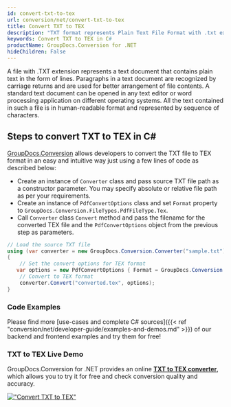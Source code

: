 ```yaml
---
id: convert-txt-to-tex
url: conversion/net/convert-txt-to-tex
title: Convert TXT to TEX
description: "TXT format represents Plain Text File Format with .txt extension. Learn how to convert TXT to TEX file programmatically in C# language using GroupDocs.Conversion for .NET library."
keywords: Convert TXT to TEX in C#
productName: GroupDocs.Conversion for .NET
hideChildren: False
---
```


A file with .TXT extension represents a text document that contains plain text in the form of lines. Paragraphs in a text document are recognized by carriage returns and are used for better arrangement of file contents. A standard text document can be opened in any text editor or word processing application on different operating systems. All the text contained in such a file is in human-readable format and represented by sequence of characters.

## Steps to convert TXT to TEX in C#

[GroupDocs.Conversion](https://products.groupdocs.com/conversion/net) allows developers to convert the TXT file to TEX format in an easy and intuitive way just using a few lines of code as described below:

* Create an instance of `Converter` class and pass source TXT file path as a constructor parameter. You may specify absolute or relative file path as per your requirements. 
* Create an instance of `PdfConvertOptions` class and set `Format` property to `GroupDocs.Conversion.FileTypes.PdfFileType.Tex`.
* Call `Converter` class `Convert` method and pass the filename for the converted TEX file and the `PdfConvertOptions` object from the previous step as parameters.

```csharp
// Load the source TXT file
using (var converter = new GroupDocs.Conversion.Converter("sample.txt"))
{
    // Set the convert options for TEX format
   var options = new PdfConvertOptions { Format = GroupDocs.Conversion.FileTypes.PdfFileType.Tex };
    // Convert to TEX format
    converter.Convert("converted.tex", options);
}
```

### Code Examples

Please find more [use-cases and complete C# sources]({{< ref "conversion/net/developer-guide/examples-and-demos.md" >}}) of our backend and frontend examples and try them for free!

### TXT to TEX Live Demo

GroupDocs.Conversion for .NET provides an online [**TXT to TEX converter**](https://products.groupdocs.app/conversion/txt-to-tex), which allows you to try it for free and check conversion quality and accuracy.

[!["Convert TXT to TEX"](conversion/net/images/convert-to-tex/convert-txt-to-tex.png)](https://products.groupdocs.app/conversion/txt-to-tex)